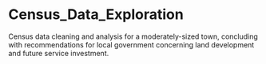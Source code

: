 # Census_Data_Exploration
 Census data cleaning and analysis for a moderately-sized town, concluding with recommendations for local government concerning land development and future service investment.
